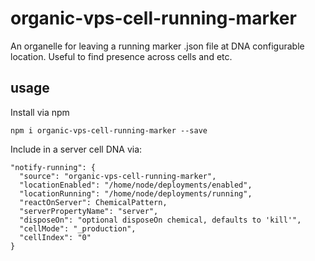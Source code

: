 # organic-vps-cell-running-marker

An organelle for leaving a running marker .json file at DNA configurable location.
Useful to find presence across cells and etc.

## usage

Install via npm 

```
npm i organic-vps-cell-running-marker --save
```

Include in a server cell DNA via:

```
"notify-running": {
  "source": "organic-vps-cell-running-marker",
  "locationEnabled": "/home/node/deployments/enabled",
  "locationRunning": "/home/node/deployments/running",
  "reactOnServer": ChemicalPattern,
  "serverPropertyName": "server",
  "disposeOn": "optional disposeOn chemical, defaults to 'kill'",
  "cellMode": "_production",
  "cellIndex": "0"
}
```
